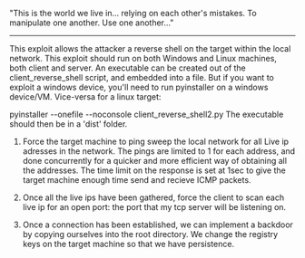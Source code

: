 "This is the world we live in... relying on each other's mistakes. To manipulate one another. Use one another..."


__________________________

This exploit allows the attacker a reverse shell on the target within the local network. This exploit should run on both Windows and Linux machines, both client and server. An executable can be created out of the client_reverse_shell script, and embedded into a file. But if you want to exploit a windows device, you'll need to run pyinstaller on a windows device/VM. Vice-versa for a linux target:

pyinstaller --onefile --noconsole client_reverse_shell2.py
The executable should then be in a 'dist' folder. 

1. Force the target machine to ping sweep the local network for all Live ip adresses in the network. The pings are limited to 1 for each address, and done concurrently for a quicker and more efficient way of obtaining all the addresses. The time limit on the response is set at 1sec to give the target machine enough time send and recieve ICMP packets.

2. Once all the live ips have been gathered, force the client to scan each live ip for an open port: the port that my tcp server will be listening on. 

3. Once a connection has been established, we can implement a backdoor by copying ourselves into the root directory. We change the registry keys on the target machine so that we have persistence. 

